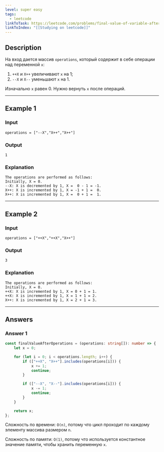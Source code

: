 ```yaml
---
level: super easy
tags:
  - leetcode
linkToTask: https://leetcode.com/problems/final-value-of-variable-after-performing-operations/description/
linkToIndex: "[[Studying on leetcode]]"
---
```

## Description

На вход дается массив `operations`, который содержит в себе операции над переменной `x`:
1. `++X` и `X++` увеличивают `x` на 1;
2. `--X` и `X--` уменьшают `x` на 1.

Изначально `x` равен 0. Нужно вернуть `x` после операций.

---
## Example 1

### Input

```
operations = ["--X","X++","X++"]
```
### Output

```
1
```
### Explanation

```
The operations are performed as follows:
Initially, X = 0.
--X: X is decremented by 1, X =  0 - 1 = -1.
X++: X is incremented by 1, X = -1 + 1 =  0.
X++: X is incremented by 1, X =  0 + 1 =  1.
```

---
## Example 2

### Input

```
operations = ["++X","++X","X++"]
```
### Output

```
3
```
### Explanation

```
The operations are performed as follows:
Initially, X = 0.
++X: X is incremented by 1, X = 0 + 1 = 1.
++X: X is incremented by 1, X = 1 + 1 = 2.
X++: X is incremented by 1, X = 2 + 1 = 3.
```

---
## Answers

### Answer 1

```typescript
const finalValueAfterOperations = (operations: string[]): number => {
    let x = 0;

    for (let i = 0; i < operations.length; i++) {
        if (["++X", "X++"].includes(operations[i])) {
            x += 1;
            continue;
        }

        if (["--X", "X--"].includes(operations[i])) {
            x -= 1;
            continue;
        }
    }

    return x;
};
```

Сложность по времени: `O(n)`, потому что цикл проходит по каждому элементу массива размером `n`.

Сложность по памяти: `O(1)`, потому что используется константное значение памяти, чтобы хранить переменную `x`.